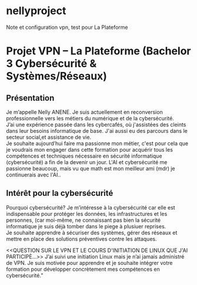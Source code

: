 # nellyproject
Note et configuration vpn, test pour La Plateforme
# Projet VPN – La Plateforme (Bachelor 3 Cybersécurité & Systèmes/Réseaux)

## Présentation
Je m’appelle Nelly ANENE. Je suis actuellement en reconversion professionnelle vers les métiers du numérique et de la cybersécurité.  
J’ai une expérience passée dans les cybercafés, où j'assistées des cleints dans leur besoins informatique de base. J'ai aussi eu des parcours dans le secteur social,et assistance de vie.  
Je souhaite aujourd’hui faire ma passionne mon métier, c'est pour cela que je voudrais mon engager dans cette formation pour acquérir tous les compétences et techniques nécessaire en sécurité informatique (cybersécurité) a fin de la devenir un jour. L'AI et cybersécurité me passionne beaucoup, mais vu que math est mon meilleur ami (mdr) je continuerais avec l'AI.. 

## Intérêt pour la cybersécurité
Pourquoi cybersécurité? Je m’intéresse à la cybersécurité car elle est indispensable pour protéger les données, les infrastructures et les personnes, (car moi-même, ne connaissant pas bien la sécurité informatique je suis déjà tomber dans le piege à plusiuer reprises.  
Je souhaite apprendre à sécuriser des systèmes, gérer des réseaux et mettre en place des solutions préventives contre les attaques.  

<<QUESTION SUR LE VPN ET LE COURS D'INITIATION DE LINUX QUE J'AI PARTICIPÈ...>>
J’ai suivi une initiation Linux mais je n’ai jamais administré de VPN.
Je suis motivée pour apprendre et je souhaite intégrer votre formation pour développer concrètement mes compétences en cybersécurité.”
